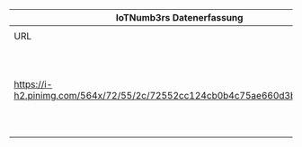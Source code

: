 |IoTNumb3rs Datenerfassung|||||||||||
| ---- | ---- | ---- | ---- | ---- | ---- | ---- | ---- | ---- | ---- | ---- |
||||||||||||
|URL|home_url|filename|device_class|device_count|market_class|market_volume|prognosis_year|publication_year|authorship_class|Dropbox folder|
|https://i-h2.pinimg.com/564x/72/55/2c/72552cc124cb0b4c75ae660d3b4cb3d1.jpg|http://blog.wiwo.de/look-at-it/2015/11/25/internet-of-things-24-milliarden-vernetzte-dinge-und-6-billionen-dollar-investitionen-bis-2020/|file2_72552cc124cb0b4c75ae660d3b4cb3d1.jpg|device|24000000000|||2020|||Pattoho/20181125-2100|
